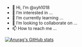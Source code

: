 - 👋 Hi, I’m @xyh1018
- 👀 I’m interested in ...
- 🌱 I’m currently learning ...
- 💞️ I’m looking to collaborate on ...
- 📫 How to reach me ...

[![Anurag's GitHub stats](https://github-readme-stats.vercel.app/api?xyh1018=anuraghazra)](https://github.com/anuraghazra/github-readme-stats)
